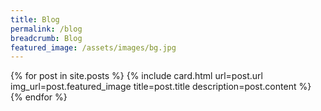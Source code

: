 ```yaml
---
title: Blog
permalink: /blog
breadcrumb: Blog
featured_image: /assets/images/bg.jpg
---
```


<div class="grid-container">
  {% for post in site.posts %}
      {% include card.html url=post.url img_url=post.featured_image title=post.title description=post.content %}
  {% endfor %}
</div>